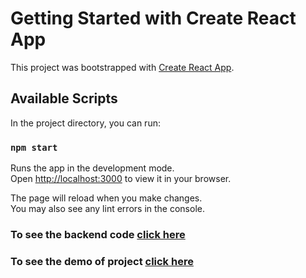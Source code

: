 # Getting Started with Create React App

This project was bootstrapped with [Create React App](https://github.com/facebook/create-react-app).

## Available Scripts

In the project directory, you can run:

### `npm start`

Runs the app in the development mode.\
Open [http://localhost:3000](http://localhost:3000) to view it in your browser.

The page will reload when you make changes.\
You may also see any lint errors in the console.
### To see the backend code [click here](https://github.com/mandeep28/magic-notes-server)

### To see the demo of project [click here](https://magic-notes00.netlify.app)


